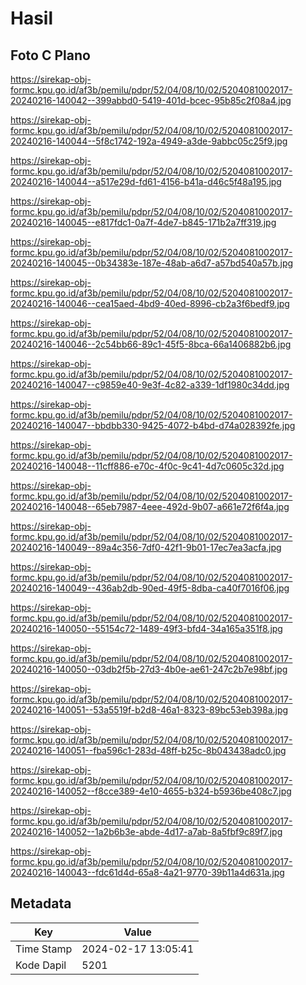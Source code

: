 # Hasil

## Foto C Plano

https://sirekap-obj-formc.kpu.go.id/af3b/pemilu/pdpr/52/04/08/10/02/5204081002017-20240216-140042--399abbd0-5419-401d-bcec-95b85c2f08a4.jpg

https://sirekap-obj-formc.kpu.go.id/af3b/pemilu/pdpr/52/04/08/10/02/5204081002017-20240216-140044--5f8c1742-192a-4949-a3de-9abbc05c25f9.jpg

https://sirekap-obj-formc.kpu.go.id/af3b/pemilu/pdpr/52/04/08/10/02/5204081002017-20240216-140044--a517e29d-fd61-4156-b41a-d46c5f48a195.jpg

https://sirekap-obj-formc.kpu.go.id/af3b/pemilu/pdpr/52/04/08/10/02/5204081002017-20240216-140045--e817fdc1-0a7f-4de7-b845-171b2a7ff319.jpg

https://sirekap-obj-formc.kpu.go.id/af3b/pemilu/pdpr/52/04/08/10/02/5204081002017-20240216-140045--0b34383e-187e-48ab-a6d7-a57bd540a57b.jpg

https://sirekap-obj-formc.kpu.go.id/af3b/pemilu/pdpr/52/04/08/10/02/5204081002017-20240216-140046--cea15aed-4bd9-40ed-8996-cb2a3f6bedf9.jpg

https://sirekap-obj-formc.kpu.go.id/af3b/pemilu/pdpr/52/04/08/10/02/5204081002017-20240216-140046--2c54bb66-89c1-45f5-8bca-66a1406882b6.jpg

https://sirekap-obj-formc.kpu.go.id/af3b/pemilu/pdpr/52/04/08/10/02/5204081002017-20240216-140047--c9859e40-9e3f-4c82-a339-1df1980c34dd.jpg

https://sirekap-obj-formc.kpu.go.id/af3b/pemilu/pdpr/52/04/08/10/02/5204081002017-20240216-140047--bbdbb330-9425-4072-b4bd-d74a028392fe.jpg

https://sirekap-obj-formc.kpu.go.id/af3b/pemilu/pdpr/52/04/08/10/02/5204081002017-20240216-140048--11cff886-e70c-4f0c-9c41-4d7c0605c32d.jpg

https://sirekap-obj-formc.kpu.go.id/af3b/pemilu/pdpr/52/04/08/10/02/5204081002017-20240216-140048--65eb7987-4eee-492d-9b07-a661e72f6f4a.jpg

https://sirekap-obj-formc.kpu.go.id/af3b/pemilu/pdpr/52/04/08/10/02/5204081002017-20240216-140049--89a4c356-7df0-42f1-9b01-17ec7ea3acfa.jpg

https://sirekap-obj-formc.kpu.go.id/af3b/pemilu/pdpr/52/04/08/10/02/5204081002017-20240216-140049--436ab2db-90ed-49f5-8dba-ca40f7016f06.jpg

https://sirekap-obj-formc.kpu.go.id/af3b/pemilu/pdpr/52/04/08/10/02/5204081002017-20240216-140050--55154c72-1489-49f3-bfd4-34a165a351f8.jpg

https://sirekap-obj-formc.kpu.go.id/af3b/pemilu/pdpr/52/04/08/10/02/5204081002017-20240216-140050--03db2f5b-27d3-4b0e-ae61-247c2b7e98bf.jpg

https://sirekap-obj-formc.kpu.go.id/af3b/pemilu/pdpr/52/04/08/10/02/5204081002017-20240216-140051--53a5519f-b2d8-46a1-8323-89bc53eb398a.jpg

https://sirekap-obj-formc.kpu.go.id/af3b/pemilu/pdpr/52/04/08/10/02/5204081002017-20240216-140051--fba596c1-283d-48ff-b25c-8b043438adc0.jpg

https://sirekap-obj-formc.kpu.go.id/af3b/pemilu/pdpr/52/04/08/10/02/5204081002017-20240216-140052--f8cce389-4e10-4655-b324-b5936be408c7.jpg

https://sirekap-obj-formc.kpu.go.id/af3b/pemilu/pdpr/52/04/08/10/02/5204081002017-20240216-140052--1a2b6b3e-abde-4d17-a7ab-8a5fbf9c89f7.jpg

https://sirekap-obj-formc.kpu.go.id/af3b/pemilu/pdpr/52/04/08/10/02/5204081002017-20240216-140043--fdc61d4d-65a8-4a21-9770-39b11a4d631a.jpg


## Metadata

| Key        | Value               |
| ---------- | ------------------- |
| Time Stamp | 2024-02-17 13:05:41 |
| Kode Dapil | 5201                |



